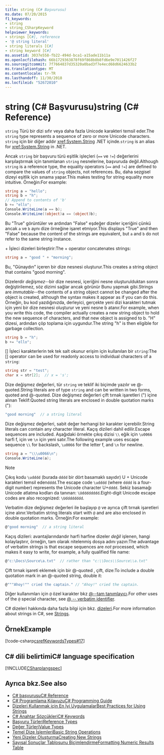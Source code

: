 ```yaml
---
title: string (C# Başvurusu)
ms.date: 07/20/2015
f1_keywords:
- string
- string_CSharpKeyword
helpviewer_keywords:
- strings [C#], reference
- '@ string literal'
- string literals [C#]
- string keyword [C#]
ms.assetid: 3037e558-fb22-494d-bca1-a15ade11b11a
ms.openlocfilehash: 66b1729363878f69f868b8b8fd6e9e7011426f27
ms.sourcegitcommit: 7f7664837d35320a0bad3f7e4ecd68d6624633b2
ms.translationtype: MT
ms.contentlocale: tr-TR
ms.lasthandoff: 11/30/2018
ms.locfileid: "52672010"
---
```

# <a name="string-c-reference"></a><span data-ttu-id="fa31d-102">string (C# Başvurusu)</span><span class="sxs-lookup"><span data-stu-id="fa31d-102">string (C# Reference)</span></span>

<span data-ttu-id="fa31d-103">`string` Türü bir dizi sıfır veya daha fazla Unicode karakteri temsil eder.</span><span class="sxs-lookup"><span data-stu-id="fa31d-103">The `string` type represents a sequence of zero or more Unicode characters.</span></span> <span data-ttu-id="fa31d-104">`string` için bir diğer addır <xref:System.String> .NET içinde.</span><span class="sxs-lookup"><span data-stu-id="fa31d-104">`string` is an alias for <xref:System.String> in .NET.</span></span>

<span data-ttu-id="fa31d-105">Ancak `string` bir başvuru türü eşitlik işleçleri (`==` ve `!=`) değerlerini karşılaştırmak için tanımlanan `string` nesnelerine, başvuruda değil.</span><span class="sxs-lookup"><span data-stu-id="fa31d-105">Although `string` is a reference type, the equality operators (`==` and `!=`) are defined to compare the values of `string` objects, not references.</span></span> <span data-ttu-id="fa31d-106">Bu, daha sezgisel dizeyi eşitlik için sınama yapar.</span><span class="sxs-lookup"><span data-stu-id="fa31d-106">This makes testing for string equality more intuitive.</span></span> <span data-ttu-id="fa31d-107">Örneğin:</span><span class="sxs-lookup"><span data-stu-id="fa31d-107">For example:</span></span>

```csharp
string a = "hello";
string b = "h";
// Append to contents of 'b'
b += "ello";
Console.WriteLine(a == b);
Console.WriteLine((object)a == (object)b);
```

<span data-ttu-id="fa31d-108">Bu "True" görüntüler ve ardından "False" eşdeğer dizeler içeriğini çünkü ancak `a` ve `b` aynı dize örneğine işaret etmiyor.</span><span class="sxs-lookup"><span data-stu-id="fa31d-108">This displays "True" and then "False" because the content of the strings are equivalent, but `a` and `b` do not refer to the same string instance.</span></span>

<span data-ttu-id="fa31d-109">+ İşleci dizeleri birleştirir:</span><span class="sxs-lookup"><span data-stu-id="fa31d-109">The + operator concatenates strings:</span></span>

```csharp
string a = "good " + "morning";
```

<span data-ttu-id="fa31d-110">Bu, "Günaydın" içeren bir dize nesnesi oluşturur.</span><span class="sxs-lookup"><span data-stu-id="fa31d-110">This creates a string object that contains "good morning".</span></span>

<span data-ttu-id="fa31d-111">Dizelerdir *değişmez*--bir dize nesnesi, içeriğini nesne oluşturulduktan sonra değiştirilemez, söz dizimi sağlar ancak görünür Bunu yapmak gibi.</span><span class="sxs-lookup"><span data-stu-id="fa31d-111">Strings are *immutable*--the contents of a string object cannot be changed after the object is created, although the syntax makes it appear as if you can do this.</span></span> <span data-ttu-id="fa31d-112">Örneğin, bu kod yazdığınızda, derleyici, gerçekte yeni dizi karakteri tutmak için yeni bir dize nesnesi oluşturur ve yeni nesne b atanır.</span><span class="sxs-lookup"><span data-stu-id="fa31d-112">For example, when you write this code, the compiler actually creates a new string object to hold the new sequence of characters, and that new object is assigned to b.</span></span> <span data-ttu-id="fa31d-113">"H" dizesi, ardından çöp toplama için uygundur.</span><span class="sxs-lookup"><span data-stu-id="fa31d-113">The string "h" is then eligible for garbage collection.</span></span>

```csharp
string b = "h";
b += "ello";
```

<span data-ttu-id="fa31d-114">[] İşleci karakterlerin tek tek salt okunur erişim için kullanılan bir `string`:</span><span class="sxs-lookup"><span data-stu-id="fa31d-114">The [] operator can be used for readonly access to individual characters of a `string`:</span></span>

```csharp
string str = "test";
char x = str[2];  // x = 's';
```

<span data-ttu-id="fa31d-115">Dize değişmez değerleri, tür `string` ve teklif iki biçimde yazılır ve @-quoted.</span><span class="sxs-lookup"><span data-stu-id="fa31d-115">String literals are of type `string` and can be written in two forms, quoted and @-quoted.</span></span> <span data-ttu-id="fa31d-116">Dize değişmez değerleri çift tırnak işaretleri (") içine alınan Teklif:</span><span class="sxs-lookup"><span data-stu-id="fa31d-116">Quoted string literals are enclosed in double quotation marks ("):</span></span>

```csharp
"good morning"  // a string literal
```

<span data-ttu-id="fa31d-117">Dize değişmez değerleri, sabit değer herhangi bir karakter içerebilir.</span><span class="sxs-lookup"><span data-stu-id="fa31d-117">String literals can contain any character literal.</span></span> <span data-ttu-id="fa31d-118">Kaçış dizileri dahil edilir.</span><span class="sxs-lookup"><span data-stu-id="fa31d-118">Escape sequences are included.</span></span> <span data-ttu-id="fa31d-119">Aşağıdaki örnekte çıkış dizisi `\\` eğik için `\u0066` harfi f, için ve `\n` için yeni satır.</span><span class="sxs-lookup"><span data-stu-id="fa31d-119">The following example uses escape sequence `\\` for backslash, `\u0066` for the letter f, and `\n` for newline.</span></span>

```csharp
string a = "\\\u0066\n";
Console.WriteLine(a);
```

> [!NOTE]
> <span data-ttu-id="fa31d-120">Çıkış kodu `\udddd` (burada `dddd` bir dört basamaklı sayıdır) U + Unicode karakteri temsil eden`dddd`.</span><span class="sxs-lookup"><span data-stu-id="fa31d-120">The escape code `\udddd` (where `dddd` is a four-digit number) represents the Unicode character U+`dddd`.</span></span> <span data-ttu-id="fa31d-121">Sekiz basamağı Unicode atlatma kodları da tanınan: `\Udddddddd`.</span><span class="sxs-lookup"><span data-stu-id="fa31d-121">Eight-digit Unicode escape codes are also recognized: `\Udddddddd`.</span></span>

<span data-ttu-id="fa31d-122">Verbatim dize değişmez değerleri ile başlayıp `@` ve ayrıca çift tırnak işaretleri içine alınır.</span><span class="sxs-lookup"><span data-stu-id="fa31d-122">Verbatim string literals start with `@` and are also enclosed in double quotation marks.</span></span> <span data-ttu-id="fa31d-123">Örneğin:</span><span class="sxs-lookup"><span data-stu-id="fa31d-123">For example:</span></span>

```csharp
@"good morning"  // a string literal
```

<span data-ttu-id="fa31d-124">Kaçış dizileri: avantajlarındandır harfi harfine dizeler *değil* işlenen, hangi kolaylaştırır, örneğin, tam olarak nitelenmiş dosya adını yazın:</span><span class="sxs-lookup"><span data-stu-id="fa31d-124">The advantage of verbatim strings is that escape sequences are *not* processed, which makes it easy to write, for example, a fully qualified file name:</span></span>

```csharp
@"c:\Docs\Source\a.txt"  // rather than "c:\\Docs\\Source\\a.txt"
```

<span data-ttu-id="fa31d-125">Çift tırnak işareti eklemek için bir @-quoted , çift, dize:</span><span class="sxs-lookup"><span data-stu-id="fa31d-125">To include a double quotation mark in an @-quoted string, double it:</span></span>

```csharp
@"""Ahoy!"" cried the captain." // "Ahoy!" cried the captain.
```

<span data-ttu-id="fa31d-126">Diğer kullanımları için `@` özel karakter bkz [@--tam tanımlayıcı](../tokens/verbatim.md).</span><span class="sxs-lookup"><span data-stu-id="fa31d-126">For other uses of the `@` special character, see [@ -- verbatim identifier](../tokens/verbatim.md).</span></span>

<span data-ttu-id="fa31d-127">C# dizeleri hakkında daha fazla bilgi için bkz. [dizeleri](../../programming-guide/strings/index.md).</span><span class="sxs-lookup"><span data-stu-id="fa31d-127">For more information about strings in C#, see [Strings](../../programming-guide/strings/index.md).</span></span>

## <a name="example"></a><span data-ttu-id="fa31d-128">Örnek</span><span class="sxs-lookup"><span data-stu-id="fa31d-128">Example</span></span>

[!code-csharp[csrefKeywordsTypes#17](~/samples/snippets/csharp/VS_Snippets_VBCSharp/csrefKeywordsTypes/CS/keywordsTypes.cs#17)]  

## <a name="c-language-specification"></a><span data-ttu-id="fa31d-129">C# dili belirtimi</span><span class="sxs-lookup"><span data-stu-id="fa31d-129">C# language specification</span></span>

[!INCLUDE[CSharplangspec](~/includes/csharplangspec-md.md)]

## <a name="see-also"></a><span data-ttu-id="fa31d-130">Ayrıca bkz.</span><span class="sxs-lookup"><span data-stu-id="fa31d-130">See also</span></span>

- [<span data-ttu-id="fa31d-131">C# başvurusu</span><span class="sxs-lookup"><span data-stu-id="fa31d-131">C# Reference</span></span>](../index.md)
- [<span data-ttu-id="fa31d-132">C# Programlama Kılavuzu</span><span class="sxs-lookup"><span data-stu-id="fa31d-132">C# Programming Guide</span></span>](../../programming-guide/index.md)
- [<span data-ttu-id="fa31d-133">Dizeleri Kullanmak için En İyi Uygulamalar</span><span class="sxs-lookup"><span data-stu-id="fa31d-133">Best Practices for Using Strings</span></span>](../../../standard/base-types/best-practices-strings.md)
- [<span data-ttu-id="fa31d-134">C# Anahtar Sözcükleri</span><span class="sxs-lookup"><span data-stu-id="fa31d-134">C# Keywords</span></span>](index.md)
- [<span data-ttu-id="fa31d-135">Başvuru Türleri</span><span class="sxs-lookup"><span data-stu-id="fa31d-135">Reference Types</span></span>](reference-types.md)
- [<span data-ttu-id="fa31d-136">Değer Türleri</span><span class="sxs-lookup"><span data-stu-id="fa31d-136">Value Types</span></span>](value-types.md)
- [<span data-ttu-id="fa31d-137">Temel Dize İşlemleri</span><span class="sxs-lookup"><span data-stu-id="fa31d-137">Basic String Operations</span></span>](../../../standard/base-types/basic-string-operations.md)
- [<span data-ttu-id="fa31d-138">Yeni Dizeler Oluşturma</span><span class="sxs-lookup"><span data-stu-id="fa31d-138">Creating New Strings</span></span>](../../../standard/base-types/creating-new.md)
- [<span data-ttu-id="fa31d-139">Sayısal Sonuçlar Tablosunu Biçimlendirme</span><span class="sxs-lookup"><span data-stu-id="fa31d-139">Formatting Numeric Results Table</span></span>](formatting-numeric-results-table.md)
